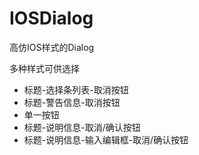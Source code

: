 # IOSDialog

高仿IOS样式的Dialog

多种样式可供选择

* 标题-选择条列表-取消按钮
* 标题-警告信息-取消按钮
* 单一按钮
* 标题-说明信息-取消/确认按钮
* 标题-说明信息-输入编辑框-取消/确认按钮


